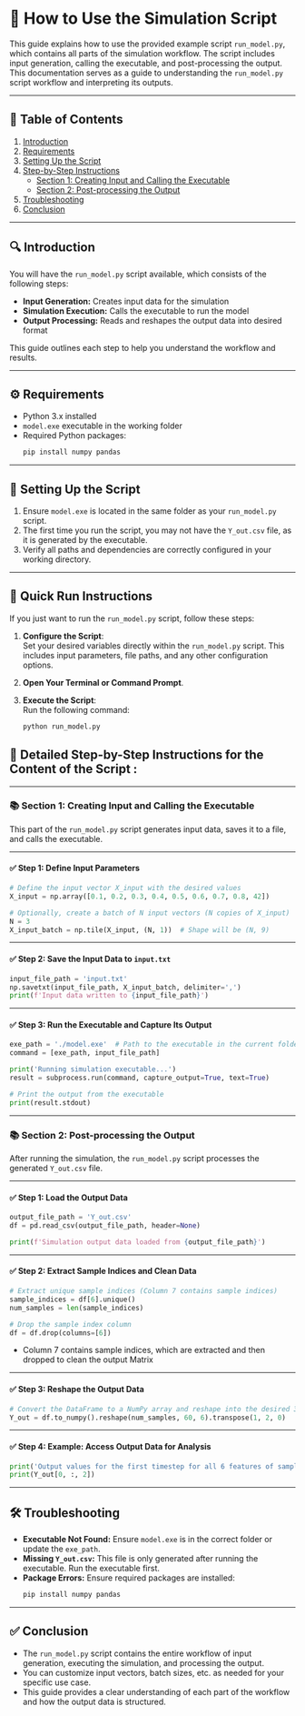 
# 📘 How to Use the Simulation Script

This guide explains how to use the provided example script `run_model.py`, which contains all parts of the simulation workflow. The script includes input generation, calling the executable, and post-processing the output. This documentation serves as a guide to understanding the `run_model.py` script workflow and interpreting its outputs.

---

## 🧵 Table of Contents

1. [Introduction](#-introduction)  
2. [Requirements](#-requirements)  
3. [Setting Up the Script](#-setting-up-the-script)  
4. [Step-by-Step Instructions](#-step-by-step-instructions)  
   - [Section 1: Creating Input and Calling the Executable](#-section-1-creating-input-and-calling-the-executable)  
   - [Section 2: Post-processing the Output](#-section-2-post-processing-the-output)  
5. [Troubleshooting](#️-troubleshooting)  
6. [Conclusion](#-conclusion)

---

## 🔍 Introduction

You will have the `run_model.py` script available, which consists of the following steps:

- **Input Generation:** Creates input data for the simulation  
- **Simulation Execution:** Calls the executable to run the model  
- **Output Processing:** Reads and reshapes the output data into desired format  

This guide outlines each step to help you understand the workflow and results.

---

## ⚙️ Requirements

- Python 3.x installed  
- `model.exe` executable in the working folder  
- Required Python packages:  
  ```bash
  pip install numpy pandas
  ```

---

## 📜 Setting Up the Script

1. Ensure `model.exe` is located in the same folder as your `run_model.py` script.
2. The first time you run the script, you may not have the `Y_out.csv` file, as it is generated by the executable.
3. Verify all paths and dependencies are correctly configured in your working directory.

---

## 🚀 Quick Run Instructions

If you just want to run the `run_model.py` script, follow these steps:

1. **Configure the Script**:  
   Set your desired variables directly within the `run_model.py` script. This includes input parameters, file paths, and any other configuration options.

2. **Open Your Terminal or Command Prompt**.

3. **Execute the Script**:  
   Run the following command:

   ```bash
   python run_model.py


## 📝 Detailed Step-by-Step Instructions for the Content of the Script :

---

### 📚 Section 1: Creating Input and Calling the Executable

This part of the `run_model.py` script generates input data, saves it to a file, and calls the executable.

---

#### ✅ Step 1: Define Input Parameters

```python
# Define the input vector X_input with the desired values
X_input = np.array([0.1, 0.2, 0.3, 0.4, 0.5, 0.6, 0.7, 0.8, 42])

# Optionally, create a batch of N input vectors (N copies of X_input)
N = 3
X_input_batch = np.tile(X_input, (N, 1))  # Shape will be (N, 9)
```

---

#### ✅ Step 2: Save the Input Data to `input.txt`

```python
input_file_path = 'input.txt'
np.savetxt(input_file_path, X_input_batch, delimiter=',')
print(f'Input data written to {input_file_path}')
```

---

#### ✅ Step 3: Run the Executable and Capture Its Output

```python
exe_path = './model.exe'  # Path to the executable in the current folder
command = [exe_path, input_file_path]

print('Running simulation executable...')
result = subprocess.run(command, capture_output=True, text=True)

# Print the output from the executable
print(result.stdout)
```

---

### 📚 Section 2: Post-processing the Output

After running the simulation, the `run_model.py` script processes the generated `Y_out.csv` file.

---

#### ✅ Step 1: Load the Output Data

```python
output_file_path = 'Y_out.csv'
df = pd.read_csv(output_file_path, header=None)

print(f'Simulation output data loaded from {output_file_path}')
```

---

#### ✅ Step 2: Extract Sample Indices and Clean Data

```python
# Extract unique sample indices (Column 7 contains sample indices)
sample_indices = df[6].unique()
num_samples = len(sample_indices)

# Drop the sample index column
df = df.drop(columns=[6])
```
- Column 7 contains sample indices, which are extracted and then dropped to clean the output Matrix

---

#### ✅ Step 3: Reshape the Output Data

```python
# Convert the DataFrame to a NumPy array and reshape into the desired 3D format (num_time_steps x num_features x num_samples)
Y_out = df.to_numpy().reshape(num_samples, 60, 6).transpose(1, 2, 0)
```

---

#### ✅ Step 4: Example: Access Output Data for Analysis

```python
print('Output values for the first timestep for all 6 features of sample 3:')
print(Y_out[0, :, 2])
```

---

## 🛠️ Troubleshooting

- **Executable Not Found:** Ensure `model.exe` is in the correct folder or update the `exe_path`.
- **Missing `Y_out.csv`:** This file is only generated after running the executable. Run the executable first.
- **Package Errors:** Ensure required packages are installed:  
  ```bash
  pip install numpy pandas
  ```

---

## ✅ Conclusion

- The `run_model.py` script contains the entire workflow of input generation, executing the simulation, and processing the output.
- You can customize input vectors, batch sizes, etc. as needed for your specific use case.
- This guide provides a clear understanding of each part of the workflow and how the output data is structured.
